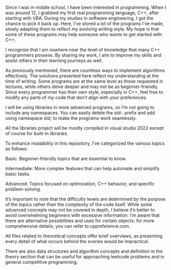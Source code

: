 Since I was in middle school, I have been interested in programming. When I was around 12, I grabbed my first real programming language, C++, after starting with VBA. During my studies in software engineering, I got the chance to pick it back up. Here, I’ve stored a lot of the programs I’ve made, slowly adapting them to reflect my evolving writing style. My hope is that some of these programs may help someone who wants to get started with C++.

I recognize that I am nowhere near the level of knowledge that many C++ programmers possess. By sharing my work, I aim to improve my skills and assist others in their learning journeys as well.

As previously mentioned, there are countless ways to implement algorithms effectively. The solutions presented here reflect my understanding at the time of writing. Some programs are at the same level as those requested in lectures, while others delve deeper and may not be as beginner-friendly. Since every programmer has their own style, especially in C++, feel free to modify any parts of my code that don’t align with your preferences.

I will be using libraries in more advanced programs, so I’m not going to include any namespaces. You can easily delete the std:: prefix and add using namespace std; to make the programs work seamlessly.

All the libraries project will be mostly compiled in visual studio 2022 except of course for built-in libraries.

To enhance readability in this repository, I’ve categorized the various topics as follows:

   Basic: Beginner-friendly topics that are essential to know.

   Intermediate: More complex features that can help automate and simplify basic tasks.

   Advanced: Topics focused on optimization, C++ behavior, and specific problem-solving.

It’s important to note that the difficulty levels are determined by the purpose of the topics rather than the complexity of the code itself. While some advanced concepts may not be covered in depth, I believe it’s better to avoid overwhelming beginners with excessive information. I’m aware that there are alternative possibilities and uses for certain objects; for more comprehensive details, you can refer to cppreference.com.

All files related to theoretical concepts offer brief overviews, as presenting every detail of what occurs behind the scenes would be impractical.

There are also data structures and algorithm concepts and definition in the theory section that can be useful for approaching leetcode problems and in general competitive programming.
